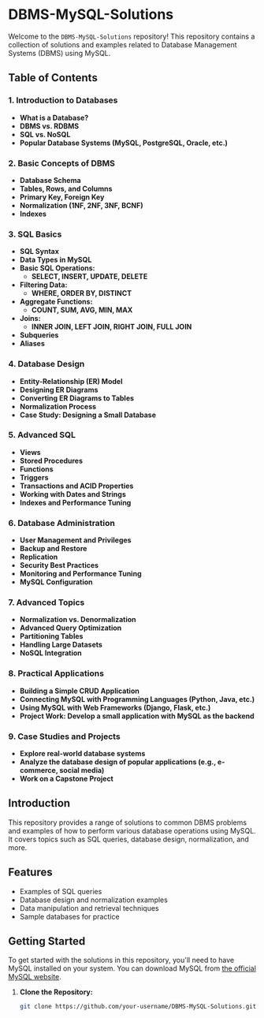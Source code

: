 # DBMS-MySQL-Solutions

Welcome to the `DBMS-MySQL-Solutions` repository! This repository contains a collection of solutions and examples related to Database Management Systems (DBMS) using MySQL.

## Table of Contents
### 1. **Introduction to Databases**
   - **What is a Database?**
   - **DBMS vs. RDBMS**
   - **SQL vs. NoSQL**
   - **Popular Database Systems (MySQL, PostgreSQL, Oracle, etc.)**

### 2. **Basic Concepts of DBMS**
   - **Database Schema**
   - **Tables, Rows, and Columns**
   - **Primary Key, Foreign Key**
   - **Normalization (1NF, 2NF, 3NF, BCNF)**
   - **Indexes**

### 3. **SQL Basics**
   - **SQL Syntax**
   - **Data Types in MySQL**
   - **Basic SQL Operations:**
     - **SELECT, INSERT, UPDATE, DELETE**
   - **Filtering Data:**
     - **WHERE, ORDER BY, DISTINCT**
   - **Aggregate Functions:**
     - **COUNT, SUM, AVG, MIN, MAX**
   - **Joins:**
     - **INNER JOIN, LEFT JOIN, RIGHT JOIN, FULL JOIN**
   - **Subqueries**
   - **Aliases**

### 4. **Database Design**
   - **Entity-Relationship (ER) Model**
   - **Designing ER Diagrams**
   - **Converting ER Diagrams to Tables**
   - **Normalization Process**
   - **Case Study: Designing a Small Database**

### 5. **Advanced SQL**
   - **Views**
   - **Stored Procedures**
   - **Functions**
   - **Triggers**
   - **Transactions and ACID Properties**
   - **Working with Dates and Strings**
   - **Indexes and Performance Tuning**

### 6. **Database Administration**
   - **User Management and Privileges**
   - **Backup and Restore**
   - **Replication**
   - **Security Best Practices**
   - **Monitoring and Performance Tuning**
   - **MySQL Configuration**

### 7. **Advanced Topics**
   - **Normalization vs. Denormalization**
   - **Advanced Query Optimization**
   - **Partitioning Tables**
   - **Handling Large Datasets**
   - **NoSQL Integration**

### 8. **Practical Applications**
   - **Building a Simple CRUD Application**
   - **Connecting MySQL with Programming Languages (Python, Java, etc.)**
   - **Using MySQL with Web Frameworks (Django, Flask, etc.)**
   - **Project Work: Develop a small application with MySQL as the backend**

### 9. **Case Studies and Projects**
   - **Explore real-world database systems**
   - **Analyze the database design of popular applications (e.g., e-commerce, social media)**
   - **Work on a Capstone Project**

## Introduction

This repository provides a range of solutions to common DBMS problems and examples of how to perform various database operations using MySQL. It covers topics such as SQL queries, database design, normalization, and more.

## Features

- Examples of SQL queries
- Database design and normalization examples
- Data manipulation and retrieval techniques
- Sample databases for practice

## Getting Started

To get started with the solutions in this repository, you'll need to have MySQL installed on your system. You can download MySQL from [the official MySQL website](https://dev.mysql.com/downloads/).

1. **Clone the Repository:**

   ```bash
   git clone https://github.com/your-username/DBMS-MySQL-Solutions.git

